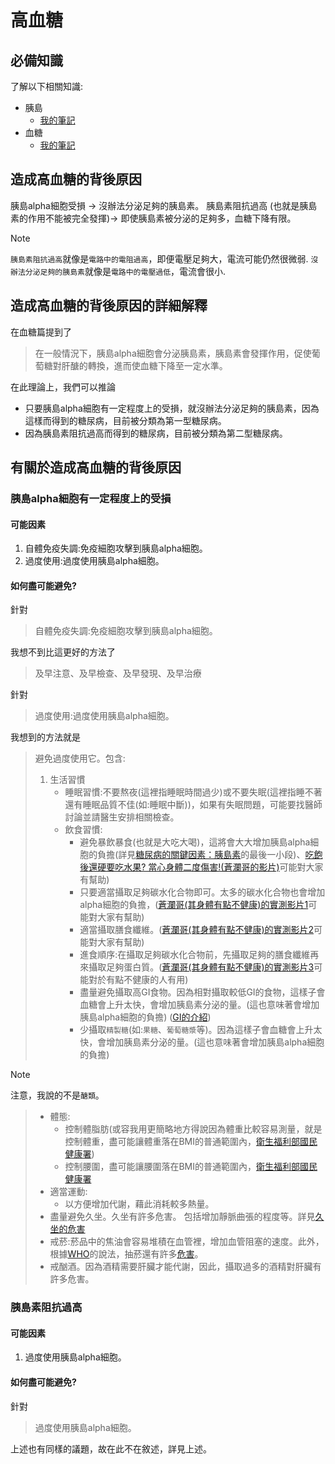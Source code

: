 # 高血糖
## 必備知識
了解以下相關知識:
+ 胰島
  - [我的筆記](https://github.com/40843245/medical/blob/main/disease/diabetes/pancreatic%20islet_ch.md)
+ 血糖
  - [我的筆記](https://github.com/40843245/medical/blob/main/disease/diabetes/blood%20sugar_ch.md)

## 造成高血糖的背後原因
胰島alpha細胞受損 -> 沒辦法分泌足夠的胰島素。
胰島素阻抗過高 (也就是胰島素的作用不能被完全發揮)-> 即使胰島素被分泌的足夠多，血糖下降有限。

> [!NOTE]
> `胰島素阻抗過高`就像是`電路中的電阻過高`，即便電壓足夠大，電流可能仍然很微弱.
> `沒辦法分泌足夠的胰島素`就像是`電路中的電壓過低`，電流會很小.

## 造成高血糖的背後原因的詳細解釋
在血糖篇提到了
> 在一般情況下，胰島alpha細胞會分泌胰島素，胰島素會發揮作用，促使葡萄糖對肝醣的轉換，進而使血糖下降至一定水準。

在此理論上，我們可以推論

+ 只要胰島alpha細胞有一定程度上的受損，就沒辦法分泌足夠的胰島素，因為這樣而得到的糖尿病，目前被分類為第一型糖尿病。
+ 因為胰島素阻抗過高而得到的糖尿病，目前被分類為第二型糖尿病。

## 有關於造成高血糖的背後原因
### 胰島alpha細胞有一定程度上的受損
#### 可能因素
1. 自體免疫失調:免疫細胞攻擊到胰島alpha細胞。
2. 過度使用:過度使用胰島alpha細胞。

#### 如何盡可能避免?
針對 
> 自體免疫失調:免疫細胞攻擊到胰島alpha細胞。

我想不到比這更好的方法了

> 及早注意、及早檢查、及早發現、及早治療

針對
> 過度使用:過度使用胰島alpha細胞。

我想到的方法就是
> 避免過度使用它。包含:
> 1. 生活習慣
>    + 睡眠習慣:不要熬夜(這裡指睡眠時間過少)或不要失眠(這裡指睡不著還有睡眠品質不佳(如:睡眠中斷))，如果有失眠問題，可能要找醫師討論並請醫生安排相關檢查。
>    + 飲食習慣:
>      - 避免暴飲暴食(也就是大吃大喝)，這將會大大增加胰島alpha細胞的負擔(詳見[糖尿病的關鍵因素：胰島素](https://www.commonhealth.com.tw/diabetes/article/8)的最後一小段)、[吃飽後還硬要吃水果? 當心身體二度傷害!(蒼瀾哥的影片)](https://www.youtube.com/watch?v=m6jg-YA0Fbs)可能對大家有幫助)
>      - 只要適當攝取足夠碳水化合物即可。太多的碳水化合物也會增加alpha細胞的負擔，([蒼瀾哥(其身體有點不健康)的實測影片1](https://www.youtube.com/watch?v=RztbqO4fUE8)可能對大家有幫助)
>      - 適當攝取膳食纖維。([蒼瀾哥(其身體有點不健康)的實測影片2](https://www.youtube.com/watch?v=YvQORZ5AmuY)可能對大家有幫助)
>      - 進食順序:在攝取足夠碳水化合物前，先攝取足夠的膳食纖維再來攝取足夠蛋白質。([蒼瀾哥(其身體有點不健康)的實測影片3](https://www.youtube.com/watch?v=MAsRd-UEYsk)可能對於有點不健康的人有用)
>      - 盡量避免攝取高GI食物。因為相對攝取較低GI的食物，這樣子會血糖會上升太快，會增加胰島素分泌的量。(這也意味著會增加胰島alpha細胞的負擔) ([GI的介紹](https://zh.wikipedia.org/wiki/%E5%8D%87%E7%B3%96%E6%8C%87%E6%95%B0))
>      - 少攝取`精製糖`(如:`果糖`、`葡萄糖漿`等)。因為這樣子會血糖會上升太快，會增加胰島素分泌的量。(這也意味著會增加胰島alpha細胞的負擔)

> [!NOTE]
> 注意，我說的不是`醣類`。

>    + 體態:
>      - 控制體脂肪(或容我用更簡略地方得說因為體重比較容易測量，就是控制體重，盡可能讓體重落在BMI的普通範圍內，[衛生福利部國民健康署](https://www.hpa.gov.tw/Pages/Detail.aspx?nodeid=542&pid=9737))
>      - 控制腰圍，盡可能讓腰圍落在BMI的普通範圍內，[衛生福利部國民健康署](https://www.hpa.gov.tw/Pages/Detail.aspx?nodeid=542&pid=9737)
>    + 適當運動:
>      - 以方便增加代謝，藉此消耗較多熱量。
>    + 盡量避免久坐。久坐有許多危害。 包括增加靜脈曲張的程度等。詳見[久坐的危害](https://www.commonhealth.com.tw/article/66899)
>    + 戒菸:菸品中的焦油會容易堆積在血管裡，增加血管阻塞的速度。此外，根據[WHO](https://www.who.int/)的說法，抽菸還有許多[危害](https://www.who.int/multi-media/details/mpower--warn-about-the-dangers-of-tobacco)。
>    + 戒酗酒。因為酒精需要肝臟才能代謝，因此，攝取過多的酒精對肝臟有許多危害。

### 胰島素阻抗過高
#### 可能因素
1. 過度使用胰島alpha細胞。

#### 如何盡可能避免?
針對

> 過度使用胰島alpha細胞。

上述也有同樣的議題，故在此不在敘述，詳見上述。



